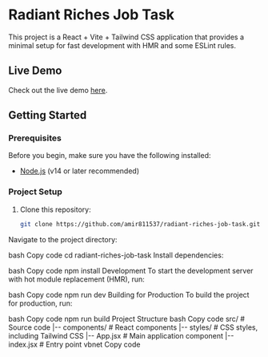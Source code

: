 # Radiant Riches Job Task

This project is a React + Vite + Tailwind CSS application that provides a minimal setup for fast development with HMR and some ESLint rules.

## Live Demo

Check out the live demo [here](https://65e09a5930a8a80b8c38b83c--incandescent-zuccutto-eb99f4.netlify.app/).

## Getting Started

### Prerequisites

Before you begin, make sure you have the following installed:

- [Node.js](https://nodejs.org/) (v14 or later recommended)

### Project Setup

1. Clone this repository:

   ```bash
   git clone https://github.com/amir811537/radiant-riches-job-task.git
Navigate to the project directory:

bash
Copy code
cd radiant-riches-job-task
Install dependencies:

bash
Copy code
npm install
Development
To start the development server with hot module replacement (HMR), run:

bash
Copy code
npm run dev
Building for Production
To build the project for production, run:

bash
Copy code
npm run build
Project Structure
bash
Copy code
src/               # Source code
|-- components/    # React components
|-- styles/        # CSS styles, including Tailwind CSS
|-- App.jsx        # Main application component
|-- index.jsx      # Entry point
vbnet
Copy code





